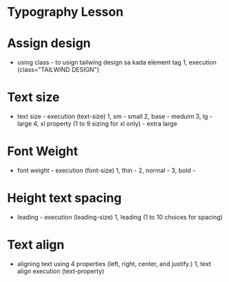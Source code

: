 # Typography Lesson

# Assign design 
- using class - to usign tailwing design sa kada element tag
1, execution (class="TAILWIND DESIGN")

# Text size
- text size - execution (text-size)
1, sm - small
2, base - meduim
3, lg - large
4, xl property (1 to 9 sizing for xl only) - extra large 

# Font Weight
- font weight - execution (font-size)
1, thin - 
2, normal - 
3, bold - 

# Height text spacing
- leading - execution (leading-size)
1, leading (1 to 10 choices for spacing)

# Text align
- aligning text using 4 properties (left, right, center, and justify.)
1, text align execution (text-property)
